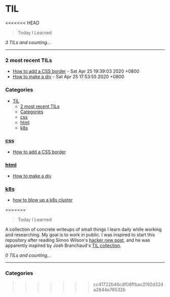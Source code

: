 # TIL
<<<<<<< HEAD

> Today I Learned

_3 TILs and counting..._

---

### 2 most recent TILs

- [How to add a CSS border](css/how-to-add-a-border.md) - Sat Apr 25 19:39:03 2020 +0800
- [How to make a div](html/how-to-make-a-div.md) - Sat Apr 25 17:53:55 2020 +0800

### Categories

- [TIL](#til)
    - [2 most recent TILs](#2-most-recent-tils)
    - [Categories](#categories)
    - [css](#css)
    - [html](#html)
    - [k8s](#k8s)

### [css](#css)

- [How to add a CSS border](css/how-to-add-a-border.md)

### [html](#html)

- [How to make a div](html/how-to-make-a-div.md)

### [k8s](#k8s)

- [how to blow up a k8s cluster](k8s/how-to-blow-up-a-cluster.md)

[1]: https://simonwillison.net/2020/Apr/20/self-rewriting-readme/
[2]: https://github.com/jbranchaud/til
=======
> Today I Learned

A collection of concrete writeups of small things I learn daily while working
and researching. My goal is to work in public. I was inspired to start this
repository after reading Simon Wilson's [hacker new post][1], and he was
apparently inspired by Josh Branchaud's [TIL collection][2].


_0 TILs and counting..._

---

### Categories


[1]: https://simonwillison.net/2020/Apr/20/self-rewriting-readme/
[2]: https://github.com/jbranchaud/til

>>>>>>> cc41722b46cdf08ffbac2f92d324a2844e78532b
